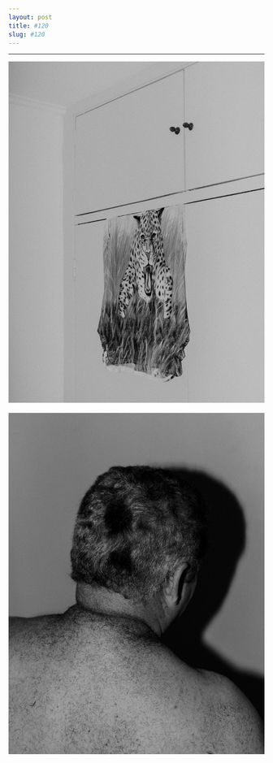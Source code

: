 ```yaml
---
layout: post
title: #120
slug: #120
---
```

---
<p class="description" style="text-align: justify;">
<img src="/assets/danilo-luna-snapshots-87.JPG" />
  <br>
  <br>
<img src="/assets/danilo-luna-snapshots-95.JPG" />
  <br>
  <br>
